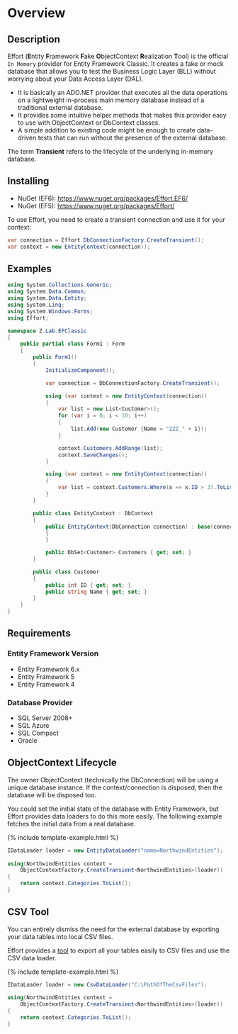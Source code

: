 # Overview

## Description
Effort (**E**ntity **F**ramework **F**ake **O**bjectContext **R**ealization **T**ool) is the official `In Memory` provider for Entity Framework Classic. It creates a fake or mock database that allows you to test the Business Logic Layer (BLL) without worrying about your Data Access Layer (DAL).

 - It is basically an ADO.NET provider that executes all the data operations on a lightweight in-process main memory database instead of a traditional external database. 
 - It provides some intuitive helper methods that makes this provider easy to use with ObjectContext or DbContext classes. 
 - A simple addition to existing code might be enough to create data-driven tests that can run without the presence of the external database.

The term **Transient** refers to the lifecycle of the underlying in-memory database. 

## Installing

- NuGet (EF6): https://www.nuget.org/packages/Effort.EF6/
- NuGet (EF5): https://www.nuget.org/packages/Effort/

To use Effort, you need to create a transient connection and use it for your context:

```csharp
var connection = Effort.DbConnectionFactory.CreateTransient();
var context = new EntityContext(connection));
```

## Examples

```csharp
using System.Collections.Generic;
using System.Data.Common;
using System.Data.Entity;
using System.Linq;
using System.Windows.Forms;
using Effort;

namespace Z.Lab.EFClassic
{
    public partial class Form1 : Form
    {
        public Form1()
        {
            InitializeComponent();

            var connection = DbConnectionFactory.CreateTransient();

            using (var context = new EntityContext(connection))
            {
                var list = new List<Customer>();
                for (var i = 0; i < 10; i++)
                {
                    list.Add(new Customer {Name = "ZZZ_" + i});
                }

                context.Customers.AddRange(list);
                context.SaveChanges();
            }

            using (var context = new EntityContext(connection))
            {
                var list = context.Customers.Where(x => x.ID > 3).ToList();
            }
        }

        public class EntityContext : DbContext
        {
            public EntityContext(DbConnection connection) : base(connection, false)
            {
            }

            public DbSet<Customer> Customers { get; set; }
        }

        public class Customer
        {
            public int ID { get; set; }
            public string Name { get; set; }
        }
    }
}
```

## Requirements

### Entity Framework Version
- Entity Framework 6.x
- Entity Framework 5
- Entity Framework 4

### Database Provider
- SQL Server 2008+
- SQL Azure
- SQL Compact
- Oracle

## ObjectContext Lifecycle

The owner ObjectContext (technically the DbConnection) will be using a unique database instance. If the context/connection is disposed, then the database will be disposed too. 

You could set the initial state of the database with Entity Framework, but Effort provides data loaders to do this more easily. The following example fetches the initial data from a real database.

{% include template-example.html %} 
```csharp
IDataLoader loader = new EntityDataLoader("name=NorthwindEntities");
 
using(NorthwindEntities context = 
    ObjectContextFactory.CreateTransient<NorthwindEntities>(loader))
{
    return context.Categories.ToList();
}
```

## CSV Tool

You can entirely dismiss the need for the external database by exporting your data tables into local CSV files. 

Effort provides a [tool](/export-data-to-csv) to export all your tables easily to CSV files and use the CSV data loader.

{% include template-example.html %} 
```csharp
IDataLoader loader = new CsvDataLoader("C:\PathOfTheCsvFiles");
 
using(NorthwindEntities context = 
    ObjectContextFactory.CreateTransient<NorthwindEntities>(loader))
{
    return context.Categories.ToList();
}
```
